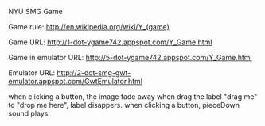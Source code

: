 NYU SMG Game

Game rule: http://en.wikipedia.org/wiki/Y_(game)

Game URL: http://1-dot-ygame742.appspot.com/Y_Game.html

Game in emulator URL: http://5-dot-ygame742.appspot.com/Y_Game.html

Emulator URL: http://2-dot-smg-gwt-emulator.appspot.com/GwtEmulator.html 

when clicking a button, the image fade away
when drag the label "drag me" to "drop me here", label disappers.
when clicking a button, pieceDown sound plays
